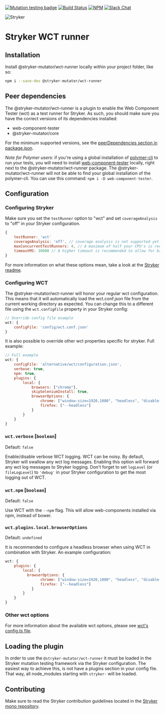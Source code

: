 [![Mutation testing badge](https://img.shields.io/endpoint?style=flat&url=https%3A%2F%2Fbadge-api.stryker-mutator.io%2Fgithub.com%2Fstryker-mutator%2Fstryker%2Fmaster%3Fmodule%3Dwct-runner)](https://dashboard.stryker-mutator.io/reports/github.com/stryker-mutator/stryker/master?module=wct-runner)
[![Build Status](https://github.com/stryker-mutator/stryker/workflows/CI/badge.svg)](https://github.com/stryker-mutator/stryker/actions?query=workflow%3ACI+branch%3Amaster)
[![NPM](https://img.shields.io/npm/dm/@stryker-mutator/wct-runner.svg)](https://www.npmjs.com/package/@stryker-mutator/wct-runner)
[![Slack Chat](https://img.shields.io/badge/slack-chat-brightgreen.svg?logo=slack)](https://join.slack.com/t/stryker-mutator/shared_invite/enQtOTUyMTYyNTg1NDQ0LTU4ODNmZDlmN2I3MmEyMTVhYjZlYmJkOThlNTY3NTM1M2QxYmM5YTM3ODQxYmJjY2YyYzllM2RkMmM1NjNjZjM)

![Stryker](https://github.com/stryker-mutator/stryker/raw/master/stryker-80x80.png)

# Stryker WCT runner

## Installation

Install @stryker-mutator/wct-runner locally within your project folder, like so:

```bash
npm i --save-dev @stryker-mutator/wct-runner
```

## Peer dependencies

The @stryker-mutator/wct-runner is a plugin to enable the Web Component Tester (wct) as a test runner for Stryker. As such, you should make sure you have the correct versions of its dependencies installed:

- web-component-tester
- @stryker-mutator/core

For the minimum supported versions, see the [peerDependencies section in package.json](https://github.com/stryker-mutator/stryker/blob/master/packages/wct-runner/package.json#L34).

_Note for Polymer users_: if you're using a global installation of [polymer-cli](https://www.npmjs.com/package/polymer-cli) to run your tests, you will need to install [web-component-tester](https://www.npmjs.com/package/web-component-tester) locally, right next to the @stryker-mutator/wct-runner package. The @stryker-mutator/wct-runner will not be able to find your global installation of the polymer-cli. You can use this command: `npm i -D web-component-tester`.

## Configuration

### Configuring Stryker

Make sure you set the `testRunner` option to "wct" and set `coverageAnalysis` to "off" in your Stryker configuration.

```javascript
{
    testRunner: 'wct'
    coverageAnalysis: 'off', // coverage analysis is not supported yet for the @stryker-mutator/wct-runner.
    maxConcurrentTestRunners: 4, // A maximum of half your CPU's is recommended
    timeoutMS: 10000 // A higher timeout is recommended to allow for browser startup
}
```

For more information on what these options mean, take a look at the [Stryker readme](https://github.com/stryker-mutator/stryker/tree/master/packages/stryker#readme).

### Configuring WCT

The @stryker-mutator/wct-runner will honor your regular wct configuration. This means that it will automatically load the wct.conf.json file from the current working directory as expected. You can change this to a different file using the `wct.configFile` property in your Stryker config:

```js
// Override config file example
wct: {
    configFile: 'config/wct.conf.json'
}
```

It is also possible to override other wct properties specific for stryker. Full example:

```js
// Full example
wct: {
    configFile: 'alternative/wct/configuration.json',
    verbose: true,
    npm: true,
    plugins: {
        local: {
            browsers: ["chrome"],
            skipSeleniumInstall: true,
            browserOptions: {
                chrome: ["window-size=1920,1080", "headless", "disable-gpu"],
                firefox: ["--headless"]
            }
        }
    }
}
```

### `wct.verbose` [`boolean`]

Default: `false`

Enable/disable verbose WCT logging. WCT can be noisy. By default, Stryker will swallow any wct log messages. Enabling this option will forward any wct log messages to Stryker logging. Don't forget to set `logLevel` (or `fileLogLevel`) to `'debug'` in your Stryker configuration to get the most logging out of WCT.

### `wct.npm` [`boolean`]

Default: `false`

Use WCT with the `--npm` flag. This will allow web-components installed via npm, instead of bower.

### `wct.plugins.local.browserOptions`

Default: `undefined`

It is recommended to configure a headless browser when using WCT in combination with Stryker. An example configuration:

```js
wct: {
    plugins: {
        local: {
          browserOptions: {
                chrome: ["window-size=1920,1080", "headless", "disable-gpu"],
                firefox: ["--headless"]
            }
        }
    }
}
```

### Other wct options

For more information about the available wct options, please see [wct's config.ts file](https://github.com/Polymer/tools/blob/master/packages/web-component-tester/runner/config.ts#L36).


## Loading the plugin

In order to use the `@stryker-mutator/wct-runner` it must be loaded in the Stryker mutation testing framework via the Stryker configuration. The easiest way to achieve this, is not have a plugins section in your config file. That way, all node_modules starting with `stryker-` will be loaded.

## Contributing

Make sure to read the Stryker contribution guidelines located in the [Stryker mono repository](https://github.com/stryker-mutator/stryker/blob/master/CONTRIBUTING.md).
